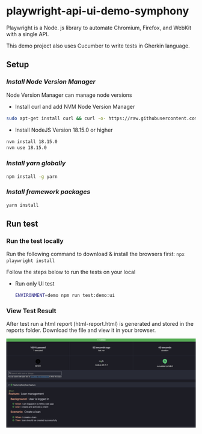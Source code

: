 # playwright-api-ui-demo-symphony

Playwright is a Node. js library to automate Chromium, Firefox, and WebKit with a single API.

This demo project also uses Cucumber to write tests in Gherkin language.

## Setup

### *Install Node Version Manager*

Node Version Manager can manage node versions

- Install curl and add NVM Node Version Manager

```bash
sudo apt-get install curl && curl -o- https://raw.githubusercontent.com/nvm-sh/nvm/v0.39.1/install.sh | bash 
```

- Install NodeJS Version 18.15.0 or higher

```bash
nvm install 18.15.0
nvm use 18.15.0 
```

### *Install yarn globally*

```bash
npm install -g yarn 
```

### *Install framework packages*

```bash
yarn install
```

## Run test

### Run the test locally

Run the following command to download & install the browsers first: `npx playwright install`

Follow the steps below to run the tests on your local

- Run only UI test

  ```bash
  ENVIRONMENT=demo npm run test:demo:ui
  ```


### View Test Result

After test run a html report (html-report.html) is generated and stored in the reports folder.
Download the file and view it in your browser.

![Result](result/cucumber-report.png)
